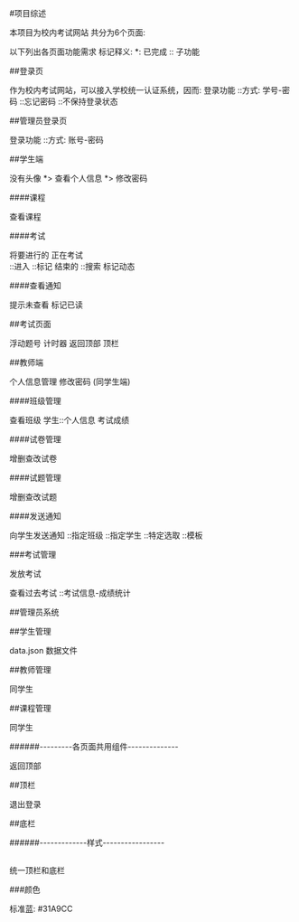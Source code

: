 #项目综述

本项目为校内考试网站
共分为6个页面:

以下列出各页面功能需求
标记释义:
    *: 已完成
    :: 子功能

##登录页

作为校内考试网站，可以接入学校统一认证系统，因而:
登录功能
::方式: 学号-密码
::忘记密码
::不保持登录状态

##管理员登录页

登录功能
::方式: 账号-密码

##学生端

没有头像
*> 查看个人信息
*> 修改密码

####课程

查看课程

####考试

将要进行的
正在考试  
::进入
::标记
结束的
::搜索
标记动态

####查看通知

提示未查看
标记已读

##考试页面

浮动题号
计时器
返回顶部
顶栏

##教师端

个人信息管理
修改密码 (同学生端)

####班级管理

查看班级
学生::个人信息 考试成绩

####试卷管理

增删查改试卷

####试题管理

增删查改试题

####发送通知

向学生发送通知
::指定班级
::指定学生
::特定选取
::模板

###考试管理

发放考试

查看过去考试
::考试信息-成绩统计

##管理员系统

##学生管理

data.json
数据文件

##教师管理

同学生

##课程管理

同学生

######---------各页面共用组件--------------

返回顶部

##顶栏

退出登录

##底栏

######-------------样式-----------------

##

统一顶栏和底栏

###颜色

标准蓝: #31A9CC

